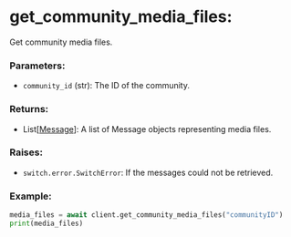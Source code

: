 # get_community_media_files:
Get community media files.

### Parameters:

- `community_id` (str): The ID of the community.

### Returns:

- List[[Message](../types/message.md)]: A list of Message objects representing media files.

### Raises:
- `switch.error.SwitchError`: If the messages could not be retrieved.

### Example:

```python
media_files = await client.get_community_media_files("communityID")
print(media_files)
```
